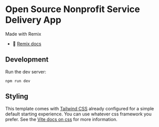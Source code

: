 # Open Source Nonprofit Service Delivery App

Made with Remix

- 📖 [Remix docs](https://remix.run/docs)

## Development

Run the dev server:

```shellscript
npm run dev
```

## Styling

This template comes with [Tailwind CSS](https://tailwindcss.com/) already configured for a simple default starting experience. You can use whatever css framework you prefer. See the [Vite docs on css](https://vitejs.dev/guide/features.html#css) for more information.
